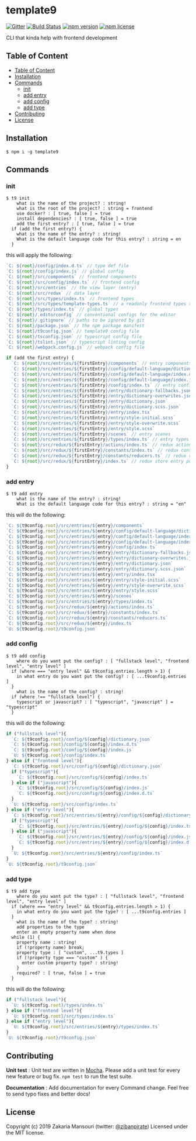 # template9

[![Gitter](https://badges.gitter.im/Join%20Chat.svg)](https://gitter.im/template9)
[![Build Status](https://travis-ci.org/ZibanPirate/template9.svg?branch=master)](https://travis-ci.org/ZibanPirate/template9)
[![npm version](https://img.shields.io/npm/v/template9)](https://www.npmjs.com/package/template9)
[![npm license](https://img.shields.io/npm/l/template9)](https://www.npmjs.com/package/template9)

CLI that kinda help with frontend development

## Table of Content

- [Table of Content](#table-of-content)
- [Installation](#installation)
- [Commands](#commands)
  - [init](#init)
  - [add entry](#add-entry)
  - [add config](#add-config)
  - [add type](#add-type)
- [Contributing](#contributing)
- [License](#license)

## Installation

```shell
$ npm i -g template9
```

## Commands

### init

```shell
$ t9 init
    what is the name of the project? : string!
    what is the root of the project? : string = frontend
    use docker? : [ true, false ] = true
    install dependencies? : [ true, false ] = true
    add the first entry? : [ true, false ] = true
  if (add the first entry?) {
    what is the name of the entry? : string!
    What is the default language code for this entry? : string = en
  }
```

this will apply the following:

```js
`C: ${root}/config/index.d.ts` // type def file
`C: ${root}/config/index.js` // global config
`C: ${root}/src/components` // frontend components
`C: ${root}/src/config/index.ts` // frontend config
`C: ${root}/src/entries` // the view layer (entry)
`C: ${root}/src/redux` // data layer
`C: ${root}/src/types/index.ts` // frontend types
`C: ${root}/src/types/template-types.ts` // a readonly frontend types related to template9
`C: ${root}/types/index.ts` // global types
`C: ${root}/.editorconfig` // conventional configs for the editor
`C: ${root}/.gitignore` // paths to be ignored by git
`C: ${root}/package.json` // the npm package manifest
`C: ${root}/t9config.json` // template9 config file
`C: ${root}/tsconfig.json` // typescript config file
`C: ${root}/tslint.json` // typescript linting config
`C: ${root}/webpack.config.js` // webpack config file

if (add the first entry) {
  `C: ${root}/src/entries/${firstEntry}/components` // entry components
  `C: ${root}/src/entries/${firstEntry}/config/default-language/dictionary.json` // dictionary file
  `C: ${root}/src/entries/${firstEntry}/config/default-language/index.d.ts` // type def file
  `C: ${root}/src/entries/${firstEntry}/config/default-language/index.js` // default language config for this entry
  `C: ${root}/src/entries/${firstEntry}/config/index.ts` // entry config index file
  `C: ${root}/src/entries/${firstEntry}/entry/dictionary-fallbacks.json`
  `C: ${root}/src/entries/${firstEntry}/entry/dictionary-overwrites.json`
  `C: ${root}/src/entries/${firstEntry}/entry/dictionary.json`
  `C: ${root}/src/entries/${firstEntry}/entry/dictionary.scss.json`
  `C: ${root}/src/entries/${firstEntry}/entry/index.tsx`
  `C: ${root}/src/entries/${firstEntry}/entry/style-initial.scss`
  `C: ${root}/src/entries/${firstEntry}/entry/style-overwrite.scss`
  `C: ${root}/src/entries/${firstEntry}/entry/style.scss`
  `C: ${root}/src/entries/${firstEntry}/scenes` // entry scenes
  `C: ${root}/src/entries/${firstEntry}/types/index.ts` // entry types
  `C: ${root}/src/redux/${firstEntry}/actions/index.ts` // redux actions
  `C: ${root}/src/redux/${firstEntry}/constants/index.ts` // redux constants
  `C: ${root}/src/redux/${firstEntry}/constants/reducers.ts` // redux reducers
  `C: ${root}/src/redux/${firstEntry}/index.ts` // redux store entry point
}
```

### add entry

```shell
$ t9 add entry
    what is the name of the entry? : string!
    What is the default language code for this entry? : string = "en"
```

this will do the following:

```js
`C: ${t9config.root}/src/entries/${entry}/components`
`C: ${t9config.root}/src/entries/${entry}/config/default-language/dictionary.json`
`C: ${t9config.root}/src/entries/${entry}/config/default-language/index.d.ts`
`C: ${t9config.root}/src/entries/${entry}/config/default-language/index.js`
`C: ${t9config.root}/src/entries/${entry}/config/index.ts`
`C: ${t9config.root}/src/entries/${entry}/entry/dictionary-fallbacks.json`
`C: ${t9config.root}/src/entries/${entry}/entry/dictionary-overwrites.json`
`C: ${t9config.root}/src/entries/${entry}/entry/dictionary.json`
`C: ${t9config.root}/src/entries/${entry}/entry/dictionary.scss.json`
`C: ${t9config.root}/src/entries/${entry}/entry/index.tsx`
`C: ${t9config.root}/src/entries/${entry}/entry/style-initial.scss`
`C: ${t9config.root}/src/entries/${entry}/entry/style-overwrite.scss`
`C: ${t9config.root}/src/entries/${entry}/entry/style.scss`
`C: ${t9config.root}/src/entries/${entry}/scenes`
`C: ${t9config.root}/src/entries/${entry}/types/index.ts`
`C: ${t9config.root}/src/redux/${entry}/actions/index.ts`
`C: ${t9config.root}/src/redux/${entry}/constants/index.ts`
`C: ${t9config.root}/src/redux/${entry}/constants/reducers.ts`
`C: ${t9config.root}/src/redux/${entry}/index.ts`
`U: ${t9config.root}/t9config.json`
```

### add config

```shell
$ t9 add config
    where do you want put the config? : [ "fullstack level", "frontend level", "entry level" ]
  if (where === "entry level" && t9config.entries.length > 1) {
    in what entry do you want put the config? : [ ...t9config.entries ]
  }
    what is the name of the config? : string!
  if (where !== "fullstack level") {
    typescript or javascript? : [ "typescript", "javascript" ] = "typescript"
  }
```

this will do the following:

```js
if ("fullstack level"){
  `C: ${t9config.root}/config/${config}/dictionary.json`
  `C: ${t9config.root}/config/${config}/index.d.ts`
  `C: ${t9config.root}/config/${config}/index.js`
  `U: ${t9config.root}/config/index.ts`
} else if ("frontend level"){
  `C: ${t9config.root}/src/config/${config}/dictionary.json`
  if ("typescript"){
    `C: ${t9config.root}/src/config/${config}/index.ts`
  } else if ("javascript"){
    `C: ${t9config.root}/src/config/${config}/index.js`
    `C: ${t9config.root}/src/config/${config}/index.d.ts`
  }
  `U: ${t9config.root}/src/config/index.ts`
} else if ("entry level"){
  `C: ${t9config.root}/src/entries/${entry}/config/${config}/dictionary.json`
  if ("typescript"){
    `C: ${t9config.root}/src/entries/${entry}/config/${config}/index.ts`
  } else if ("javascript"){
    `C: ${t9config.root}/src/entries/${entry}/config/${config}/index.js`
    `C: ${t9config.root}/src/entries/${entry}/config/${config}/index.d.ts`
  }
  `U: ${t9config.root}/src/entries/${entry}/config/index.ts`
}
`U: ${t9config.root}/t9config.json`
```

### add type

```shell
$ t9 add type
    where do you want put the type? : [ "fullstack level", "frontend level", "entry level" ]
  if (where === "entry level" && t9config.entries.length > 1) {
    in what entry do you want put the type? : [ ...t9config.entries ]
  }
    what is the name of the type? : string!
    add properties to the type
    enter an empty property name when done
  while (1) {
    property name : string!
    if (!property name) break;
    property type : [ "custom", ...t9.types ]
    if (!property type === "custom" ) {
      enter custom property type? : string!
    }
    required? : [ true, false ] = true
  }
```

this will do the following:

```js
if ("fullstack level"){
  `U: ${t9config.root}/types/index.ts`
} else if ("frontend level"){
  `U: ${t9config.root}/src/types/index.ts`
} else if ("entry level"){
  `U: ${t9config.root}/src/entries/${entry}/types/index.ts`
}
`U: ${t9config.root}/t9config.json`
```

<!-- ### add scene

- t9 add scene
    - in what entry?: [...entries]
    - in what scene? (blank for root): [scene name] || blank
    - name: [scene name]
    - url path: [url path for lazy component]
    - exact?: y/n
    - props: [
        - name: [property name]
        - type: [property type]
        - nullable: y/n
        - undefinable: y/n
        - initial value: [default value] || not set
    ]
    - add lazy-operation?: y/n
    if (yes) then:
    - name: [operation name]
    - repeatable: y/n
    - actions: [
        - function name (without parentheses): [function name]
    ]

### add component

- t9 add component
    - in what entry?: [...entries]
    - in what scene? (blank for root): [scene name or relative path] || blank
    - name: [component name]
    - stateless? (defaults to yes): y/n
    - props: [
        - name: [property name]
        - type: [property type]
        - nullable: y/n
        - undefinable: y/n
    ]

### add lazy-operation

- t9 add lazy-operation
    - in what entry?: [...entries]
    - for what scene? (blank for root): [scene name or relative path] || blank
    - name: [lazy-operation name]
    - repeatable: y/n
    - actions: [
        - function name (without parentheses): [function name]
    ]

### add action

- t9 add action
    - in what entry?: [...entries]
    - in what scene? (blank for root): [scene name or relative path] || blank
    - name (without parentheses): [action name]
    - params: [
        - name: [property name]
        - type: [property type]
        - required: y/n
    ]

### add reducer

- t9 add reducer
    - in what entry?: [...entries]
    - under what reducer?: list of reducers ,first item is 'root'
    - name: [reducer name] -->

## Contributing

**Unit test** :
Unit test are written in [Mocha](https://mochajs.org/). Please add a unit test for every new feature or bug fix. `npm test` to run the test suite.

**Documentation** :
Add documentation for every Command change. Feel free to send typo fixes and better docs!

## License

Copyright (c) 2019 Zakaria Mansouri (twitter: [@zibanpirate](https://twitter.com/zibanpirate))
Licensed under the MIT license.

